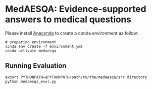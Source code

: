 # MedAESQA: Evidence-supported answers to medical questions



Please install [Anaconda](https://www.anaconda.com/distribution/) to create a conda environment as follow:
```shell script
# preparing environment
conda env create -f environment.yml
conda activate medaesqa
```



## Running Evaluation

```shell script
export PYTHONPATH=$PYTHONPATH/path/to/the/medaesqa/src directory
python medaesqa_eval.py
```

